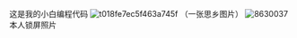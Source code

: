 
这是我的小白编程代码
![t018fe7ec5f463a745f](https://user-images.githubusercontent.com/116015266/197456230-09e9ede8-27b2-4267-a9f5-5edca2d84323.jpg)
（一张思乡图片）
![8630037](https://user-images.githubusercontent.com/116015266/197456512-9fdc117b-f994-47d5-99de-27ecc176a815.jpg)
本人锁屏照片
